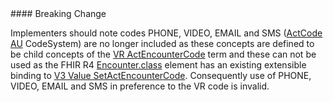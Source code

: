 <div class="note-to-balloters" markdown="1">
#### Breaking Change

 Implementers should note codes PHONE, VIDEO, EMAIL and SMS ([ActCode AU](CodeSystem-au-v3-ActCode.html) CodeSystem) are no longer included  as these concepts are defined to be child concepts of the [VR ActEncounterCode](https://hl7.org/fhir/R4/v3/ActCode/cs.html#v3-ActCode-VR) term and these can not be used as the FHIR R4 [Encounter.class](https://hl7.org/fhir/R4/encounter-definitions.html#Encounter.class) element has an existing extensible binding to [V3 Value SetActEncounterCode](https://hl7.org/fhir/R4/v3/ActEncounterCode/vs.html). Consequently use of PHONE, VIDEO, EMAIL and SMS in preference to the VR code is invalid.
</div>